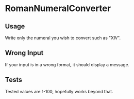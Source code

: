 # RomanNumeralConverter
## Usage
Write only the numeral you wish to convert such as "XIV".
## Wrong Input
If your input is in a wrong format, it should display a message.
## Tests
Tested values are 1-100, hopefully works beyond that.
